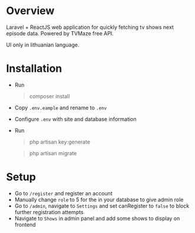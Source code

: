 # Overview 
Laravel + ReactJS web application for quickly fetching tv shows next episode data. Powered by TVMaze free API.

UI only in lithuanian language.

# Installation
* Run 
    >composer install
* Copy `.env.eample` and rename to `.env`
* Configure `.env` with site and database information
* Run
    >php artisan key:generate

    >php artisan migrate

# Setup
* Go to `/register` and register an account
* Manually change `role` to 5 for the in your database to give admin role
* Go to `/admin`, navigate to `Settings` and set canRegister to `false` to block further registration attempts
* Navigate to `Shows` in admin panel and add some shows to display on frontend

    